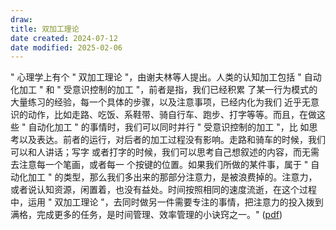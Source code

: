 ```yaml
---
draw:
title: 双加工理论
date created: 2024-07-12
date modified: 2025-02-06
---
```


" 心理学上有个 " 双加工理论 "，由谢夫林等人提出。人类的认知加工包括 " 自动化加工 " 和 " 受意识控制的加工 "，前者是指，我们已经积累 了某一行为模式的大量练习的经验，每一个具体的步骤，以及注意事项，已经内化为我们 近乎无意识的动作，比如走路、吃饭、系鞋带、骑自行车、跑步、打字等等。而且，在做这些 " 自动化加工 " 的事情时，我们可以同时并行 " 受意识控制的加工 "，比 如思考以及表达。前者的运行，对后者的加工过程没有影响。走路和骑车的时候，我们可以和人讲话；写字 或者打字的时候，我们可以思考自己想叙述的内容，而无需去注意每一个笔画，或者每一 个按键的位置。如果我们所做的某件事，属于 " 自动化加工 " 的类型，那么我们多出来的那部分注意力，是被浪费掉的。注意力，或者说认知资源，闲置着，也没有益处。时间按照相同的速度流逝，在这个过程 中，运用 " 双加工理论 "，去同时做另一件需要专注的事情，把注意力的投入拨到满格，完成更多的任务，是时间管理、效率管理的小诀窍之一。" ([pdf](zotero://open-pdf/library/items/KSGMWB4K?page=4&annotation=46YYJ4F9))
